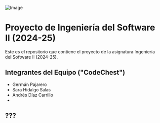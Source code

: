 ![Image](https://www.uclm.es/images/logos/Logo_uclm.png)

# Proyecto de Ingeniería del Software II (2024-25)

Este es el repositorio que contiene el proyecto de la asignatura Ingeniería del Software II (2024-25).

## Integrantes del Equipo ("CodeChest")

- Germán Pajarero
- Sara Hidalgo Salas
- Andrés Díaz Carrillo
- 

## ???
